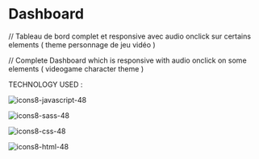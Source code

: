 # Dashboard





// Tableau de bord complet et responsive avec audio onclick sur certains elements ( theme personnage de jeu vidéo ) 


// Complete Dashboard  which is responsive with audio onclick on some elements ( videogame character theme ) 


TECHNOLOGY USED :



![icons8-javascript-48](https://github.com/Ukarn08/Dashboard-game-theme/assets/108266433/cb4030aa-ef4f-46e2-ab15-80f2adec7511)

![icons8-sass-48](https://github.com/Ukarn08/Dashboard-game-theme/assets/108266433/d26ab793-0b67-4388-a867-6c2e129c42ec)

![icons8-css-48](https://github.com/Ukarn08/Dashboard-game-theme/assets/108266433/b52549a6-0722-4c9b-98e6-05cf73b59716)

![icons8-html-48](https://github.com/Ukarn08/Dashboard-game-theme/assets/108266433/0e26f9e1-e53c-494a-a4b3-d0c187c6626c)
